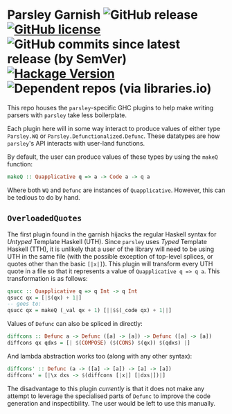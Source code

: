 # Parsley Garnish ![GitHub release](https://img.shields.io/github/v/release/j-mie6/parsley-garnish) [![GitHub license](https://img.shields.io/github/license/j-mie6/parsley-garnish.svg)](https://github.com/j-mie6/parsley-garnish/blob/master/LICENSE) ![GitHub commits since latest release (by SemVer)](https://img.shields.io/github/commits-since/j-mie6/parsley-garnish/latest) [![Hackage Version](https://img.shields.io/hackage/v/parsley-garnish)](https://hackage.haskell.org/package/parsley-garnish) ![Dependent repos (via libraries.io)](https://img.shields.io/librariesio/dependent-repos/hackage/parsley-garnish)
This repo houses the `parsley`-specific GHC plugins to help make writing 
parsers with `parsley` take less boilerplate.

Each plugin here will in some way interact to produce values of either 
type `Parsley.WQ` or `Parsley.Defunctionalized.Defunc`. These datatypes 
are how `parsley`'s API interacts with user-land functions.

By default, the user can produce values of these types by using the 
`makeQ` function:

```hs
makeQ :: Quapplicative q => a -> Code a -> q a
```

Where both `WQ` and `Defunc` are instances of `Quapplicative`. However, 
this can be tedious to do by hand.

## `OverloadedQuotes`
The first plugin found in the garnish hijacks the regular Haskell syntax 
for _Untyped_ Template Haskell (UTH). Since `parsley` uses _Typed_ 
Template Haskell (TTH), it is unlikely that a user of the library will 
need to be using UTH in the same file (with the possible exception of 
top-level splices, or quotes other than the basic `[|x|]`). This plugin 
will transform every UTH quote in a file so that it represents a value of 
`Quapplicative q => q a`. This transformation is as follows:

```hs
qsucc :: Quapplicative q => q Int -> q Int
qsucc qx = [|$(qx) + 1|]
-- goes to:
qsucc qx = makeQ (_val qx + 1) [||$$(_code qx) + 1||]
```

Values of `Defunc` can also be spliced in directly:

```hs
diffcons :: Defunc a -> Defunc ([a] -> [a]) -> Defunc ([a] -> [a])
diffcons qx qdxs = [| $(COMPOSE) ($(CONS) $(qx)) $(qdxs) |]
```

And lambda abstraction works too (along with any other syntax):

```hs
diffcons' :: Defunc (a -> ([a] -> [a]) -> [a] -> [a])
diffcons' = [|\x dxs -> $(diffcons [|x|] [|dxs|])|]
```

The disadvantage to this plugin _currently_ is that it does not make any 
attempt to  leverage the specialised parts of `Defunc` to improve the code 
generation and inspectibility. The user would be left to use this manually.